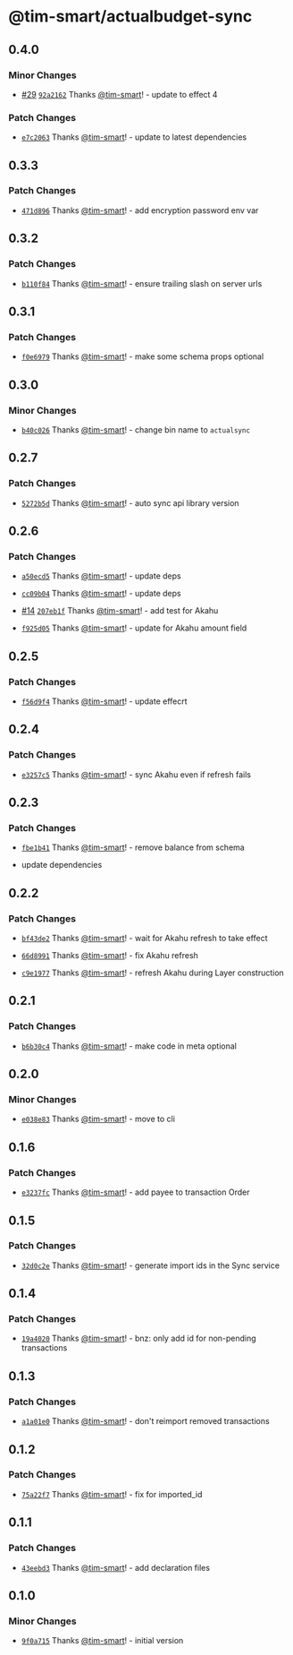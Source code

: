# @tim-smart/actualbudget-sync

## 0.4.0

### Minor Changes

- [#29](https://github.com/tim-smart/actualbudget-sync/pull/29) [`92a2162`](https://github.com/tim-smart/actualbudget-sync/commit/92a21620321662af0bed2812be1b5d13361cd9af) Thanks [@tim-smart](https://github.com/tim-smart)! - update to effect 4

### Patch Changes

- [`e7c2063`](https://github.com/tim-smart/actualbudget-sync/commit/e7c20630e51287e122bb46c5d127d69b5ddb55ab) Thanks [@tim-smart](https://github.com/tim-smart)! - update to latest dependencies

## 0.3.3

### Patch Changes

- [`471d896`](https://github.com/tim-smart/actualbudget-sync/commit/471d89626b36e40635cd1c5d5e35d5330712137d) Thanks [@tim-smart](https://github.com/tim-smart)! - add encryption password env var

## 0.3.2

### Patch Changes

- [`b110f84`](https://github.com/tim-smart/actualbudget-sync/commit/b110f84a965b88f76393bcbb22da6a6a130199c5) Thanks [@tim-smart](https://github.com/tim-smart)! - ensure trailing slash on server urls

## 0.3.1

### Patch Changes

- [`f0e6979`](https://github.com/tim-smart/actualbudget-sync/commit/f0e69796b814761f09be6521db0b7e535f57d40e) Thanks [@tim-smart](https://github.com/tim-smart)! - make some schema props optional

## 0.3.0

### Minor Changes

- [`b40c026`](https://github.com/tim-smart/actualbudget-sync/commit/b40c0260809284130e35fdeb2b3cb40ab9dfeaba) Thanks [@tim-smart](https://github.com/tim-smart)! - change bin name to `actualsync`

## 0.2.7

### Patch Changes

- [`5272b5d`](https://github.com/tim-smart/actualbudget-sync/commit/5272b5d6b454284df42b4530d818e92f19f3b83b) Thanks [@tim-smart](https://github.com/tim-smart)! - auto sync api library version

## 0.2.6

### Patch Changes

- [`a50ecd5`](https://github.com/tim-smart/actualbudget-sync/commit/a50ecd5856ab9d71e517718ae789e23a15acb864) Thanks [@tim-smart](https://github.com/tim-smart)! - update deps

- [`cc09b04`](https://github.com/tim-smart/actualbudget-sync/commit/cc09b04b005669c116badbf6064d5ba0daa23c14) Thanks [@tim-smart](https://github.com/tim-smart)! - update deps

- [#14](https://github.com/tim-smart/actualbudget-sync/pull/14) [`207eb1f`](https://github.com/tim-smart/actualbudget-sync/commit/207eb1ffbaaa49580e4e98b141ba2ce7b7768971) Thanks [@tim-smart](https://github.com/tim-smart)! - add test for Akahu

- [`f925d05`](https://github.com/tim-smart/actualbudget-sync/commit/f925d05b0844ad90ce4f9afe65b0ed92a1b308c5) Thanks [@tim-smart](https://github.com/tim-smart)! - update for Akahu amount field

## 0.2.5

### Patch Changes

- [`f56d9f4`](https://github.com/tim-smart/actualbudget-sync/commit/f56d9f46001a0bc581eaf22f71a305d2468ad885) Thanks [@tim-smart](https://github.com/tim-smart)! - update effecrt

## 0.2.4

### Patch Changes

- [`e3257c5`](https://github.com/tim-smart/actualbudget-sync/commit/e3257c5811fb60acbe9b7a4328c5ffe3e8da2fad) Thanks [@tim-smart](https://github.com/tim-smart)! - sync Akahu even if refresh fails

## 0.2.3

### Patch Changes

- [`fbe1b41`](https://github.com/tim-smart/actualbudget-sync/commit/fbe1b41303c0765e475e8ca2d166751588317bce) Thanks [@tim-smart](https://github.com/tim-smart)! - remove balance from schema

- update dependencies

## 0.2.2

### Patch Changes

- [`bf43de2`](https://github.com/tim-smart/actualbudget-sync/commit/bf43de233b12e7cd2e1e4f523172dac71175da72) Thanks [@tim-smart](https://github.com/tim-smart)! - wait for Akahu refresh to take effect

- [`66d8991`](https://github.com/tim-smart/actualbudget-sync/commit/66d8991e474de7f499dd9a4396f027c1545c3472) Thanks [@tim-smart](https://github.com/tim-smart)! - fix Akahu refresh

- [`c9e1977`](https://github.com/tim-smart/actualbudget-sync/commit/c9e197750cf83042d56346af39b2d90e6020442d) Thanks [@tim-smart](https://github.com/tim-smart)! - refresh Akahu during Layer construction

## 0.2.1

### Patch Changes

- [`b6b30c4`](https://github.com/tim-smart/actualbudget-sync/commit/b6b30c4935b1b744a1bc67c524bbce3643ec0ba6) Thanks [@tim-smart](https://github.com/tim-smart)! - make code in meta optional

## 0.2.0

### Minor Changes

- [`e038e83`](https://github.com/tim-smart/actualbudget-sync/commit/e038e83491d7b9b33b1b182550949d1ae503cc57) Thanks [@tim-smart](https://github.com/tim-smart)! - move to cli

## 0.1.6

### Patch Changes

- [`e3237fc`](https://github.com/tim-smart/actualbudget-sync/commit/e3237fc97d7882723868d055c3cb20ee05aefd2d) Thanks [@tim-smart](https://github.com/tim-smart)! - add payee to transaction Order

## 0.1.5

### Patch Changes

- [`32d0c2e`](https://github.com/tim-smart/actualbudget-sync/commit/32d0c2ebd4a9711fe6cdb4ec4859e144d69ee6ea) Thanks [@tim-smart](https://github.com/tim-smart)! - generate import ids in the Sync service

## 0.1.4

### Patch Changes

- [`19a4020`](https://github.com/tim-smart/actualbudget-sync/commit/19a4020d022b8b2e3b02ee7aa37d09cf4b4878b3) Thanks [@tim-smart](https://github.com/tim-smart)! - bnz: only add id for non-pending transactions

## 0.1.3

### Patch Changes

- [`a1a01e0`](https://github.com/tim-smart/actualbudget-sync/commit/a1a01e0cd09b7de782bc45ad508b7e42e494ddbb) Thanks [@tim-smart](https://github.com/tim-smart)! - don't reimport removed transactions

## 0.1.2

### Patch Changes

- [`75a22f7`](https://github.com/tim-smart/actualbudget-sync/commit/75a22f77bc8f033b3b8b280593b6563980c19421) Thanks [@tim-smart](https://github.com/tim-smart)! - fix for imported_id

## 0.1.1

### Patch Changes

- [`43eebd3`](https://github.com/tim-smart/actualbudget-sync/commit/43eebd3b1ff732ff507fb429b40977897efd9aad) Thanks [@tim-smart](https://github.com/tim-smart)! - add declaration files

## 0.1.0

### Minor Changes

- [`9f0a715`](https://github.com/tim-smart/actualbudget-sync/commit/9f0a71572cfe6e702bb7bf8883ebd82725a3470f) Thanks [@tim-smart](https://github.com/tim-smart)! - initial version
